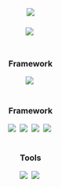 <div align="center">
  <img src="https://capsule-render.vercel.app/api?type=wave&color=ff0000&height=300&section=header&text=Hello%20World%20🤗&fontSize=50" />
</div>


<h3 align="center"Language</h3>
<div align="center">
  <img src="https://img.shields.io/badge/Python-3776AB?style=for-the-badge&logo=python&logoColor=white" />&nbsp
</div>

<br>

<h3 align="center">Framework</h3>
<div align="center">
  <img src="https://img.shields.io/badge/PyTorch-EE4C2C?style=for-the-badge&logo=pytorch&logoColor=white" />&nbsp
</div>

<br>

<h3 align="center">Framework</h3>
<div align="center">
  <img src="https://img.shields.io/badge/Python-3776AB?style=for-the-badge&logo=python&logoColor=white" />&nbsp
  <img src="https://img.shields.io/badge/PyTorch-EE4C2C?style=for-the-badge&logo=pytorch&logoColor=white" />&nbsp
  <img src="https://img.shields.io/badge/Computer_Vision-008000?style=for-the-badge" />&nbsp
  <img src="https://img.shields.io/badge/NLP-4B0082?style=for-the-badge" />&nbsp
</div>

<br>

<h3 align="center">Tools</h3>
<div align="center">
  <img src="https://img.shields.io/badge/git-F05033.svg?style=for-the-badge&logo=git&logoColor=white" />&nbsp
  <img src="https://img.shields.io/badge/github-181717.svg?style=for-the-badge&logo=github&logoColor=white" />&nbsp
  <img src="https://img.shields.io/badge/Notion-F3
